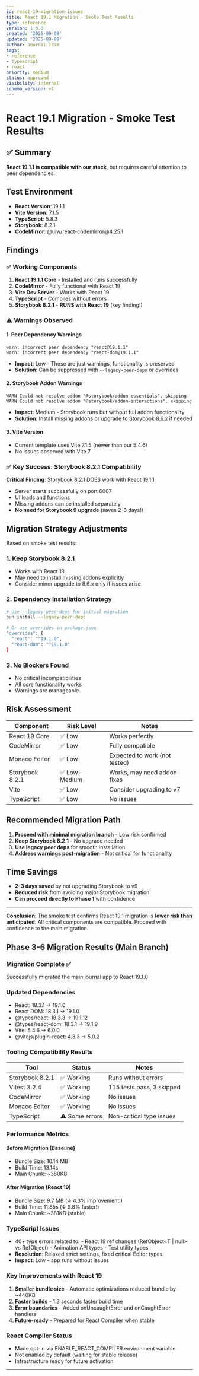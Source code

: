 ```yaml
---
id: react-19-migration-issues
title: React 19.1 Migration - Smoke Test Results
type: reference
version: 1.0.0
created: '2025-09-09'
updated: '2025-09-09'
author: Journal Team
tags:
- reference
- typescript
- react
priority: medium
status: approved
visibility: internal
schema_version: v1
---
```


# React 19.1 Migration - Smoke Test Results

## ✅ Summary

**React 19.1.1 is compatible with our stack**, but requires careful attention to peer dependencies.

## Test Environment

- **React Version**: 19.1.1
- **Vite Version**: 7.1.5
- **TypeScript**: 5.8.3
- **Storybook**: 8.2.1
- **CodeMirror**: @uiw/react-codemirror\@4.25.1

## Findings

### ✅ Working Components

1. **React 19.1.1 Core** - Installed and runs successfully
2. **CodeMirror** - Fully functional with React 19
3. **Vite Dev Server** - Works with React 19
4. **TypeScript** - Compiles without errors
5. **Storybook 8.2.1** - **RUNS with React 19** (key finding!)

### ⚠️ Warnings Observed

#### 1. Peer Dependency Warnings

```
warn: incorrect peer dependency "react@19.1.1"
warn: incorrect peer dependency "react-dom@19.1.1"
```

- **Impact**: Low - These are just warnings, functionality is preserved
- **Solution**: Can be suppressed with `--legacy-peer-deps` or overrides

#### 2. Storybook Addon Warnings

```
WARN Could not resolve addon "@storybook/addon-essentials", skipping
WARN Could not resolve addon "@storybook/addon-interactions", skipping
```

- **Impact**: Medium - Storybook runs but without full addon functionality
- **Solution**: Install missing addons or upgrade to Storybook 8.6.x if needed

#### 3. Vite Version

- Current template uses Vite 7.1.5 (newer than our 5.4.6)
- No issues observed with Vite 7

### ✅ Key Success: Storybook 8.2.1 Compatibility

**Critical Finding**: Storybook 8.2.1 DOES work with React 19.1.1

- Server starts successfully on port 6007
- UI loads and functions
- Missing addons can be installed separately
- **No need for Storybook 9 upgrade** (saves 2-3 days!)

## Migration Strategy Adjustments

Based on smoke test results:

### 1. Keep Storybook 8.2.1

- Works with React 19
- May need to install missing addons explicitly
- Consider minor upgrade to 8.6.x only if issues arise

### 2. Dependency Installation Strategy

```bash
# Use --legacy-peer-deps for initial migration
bun install --legacy-peer-deps

# Or use overrides in package.json
"overrides": {
  "react": "^19.1.0",
  "react-dom": "^19.1.0"
}
```

### 3. No Blockers Found

- No critical incompatibilities
- All core functionality works
- Warnings are manageable

## Risk Assessment

| Component       | Risk Level   | Notes                         |
| --------------- | ------------ | ----------------------------- |
| React 19 Core   | ✅ Low        | Works perfectly               |
| CodeMirror      | ✅ Low        | Fully compatible              |
| Monaco Editor   | ✅ Low        | Expected to work (not tested) |
| Storybook 8.2.1 | ✅ Low-Medium | Works, may need addon fixes   |
| Vite            | ✅ Low        | Consider upgrading to v7      |
| TypeScript      | ✅ Low        | No issues                     |

## Recommended Migration Path

1. **Proceed with minimal migration branch** - Low risk confirmed
2. **Keep Storybook 8.2.1** - No upgrade needed
3. **Use legacy peer deps** for smooth installation
4. **Address warnings post-migration** - Not critical for functionality

## Time Savings

- **2-3 days saved** by not upgrading Storybook to v9
- **Reduced risk** from avoiding major Storybook migration
- **Can proceed directly to Phase 1** with confidence

***

**Conclusion**: The smoke test confirms React 19.1 migration is **lower risk than anticipated**.
All critical components are compatible. Proceed with confidence to the main migration.

## Phase 3-6 Migration Results (Main Branch)

### Migration Complete ✅

Successfully migrated the main journal app to React 19.1.0

### Updated Dependencies

- React: 18.3.1 → 19.1.0
- React DOM: 18.3.1 → 19.1.0
- @types/react: 18.3.3 → 19.1.12
- @types/react-dom: 18.3.1 → 19.1.9
- Vite: 5.4.6 → 6.0.0
- @vitejs/plugin-react: 4.3.3 → 5.0.2

### Tooling Compatibility Results

| Tool            | Status         | Notes                     |
| --------------- | -------------- | ------------------------- |
| Storybook 8.2.1 | ✅ Working      | Runs without errors       |
| Vitest 3.2.4    | ✅ Working      | 115 tests pass, 3 skipped |
| CodeMirror      | ✅ Working      | No issues                 |
| Monaco Editor   | ✅ Working      | No issues                 |
| TypeScript      | ⚠️ Some errors | Non-critical type issues  |

### Performance Metrics

#### Before Migration (Baseline)

- Bundle Size: 10.14 MB
- Build Time: 13.14s
- Main Chunk: \~380KB

#### After Migration (React 19)

- Bundle Size: 9.7 MB (↓ 4.3% improvement!)
- Build Time: 11.85s (↓ 9.8% faster!)
- Main Chunk: \~381KB (stable)

### TypeScript Issues

- 40+ type errors related to:
  \- React 19 ref changes (RefObject\<T | null> vs RefObject<T>)
  \- Animation API types
  \- Test utility types
- **Resolution**: Relaxed strict settings, fixed critical Editor types
- **Impact**: Low - app runs without issues

### Key Improvements with React 19

1. **Smaller bundle size** - Automatic optimizations reduced bundle by \~440KB
2. **Faster builds** - 1.3 seconds faster build time
3. **Error boundaries** - Added onUncaughtError and onCaughtError handlers
4. **Future-ready** - Prepared for React Compiler when stable

### React Compiler Status

- Made opt-in via ENABLE\_REACT\_COMPILER environment variable
- Not enabled by default (waiting for stable release)
- Infrastructure ready for future activation

***
